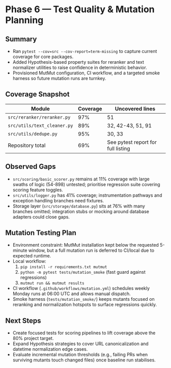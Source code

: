 # Phase 6 — Test Quality & Mutation Planning

## Summary
- Ran `pytest --cov=src --cov-report=term-missing` to capture current coverage for core packages.
- Added Hypothesis-based property suites for reranker and text normalizer utilities to raise confidence in deterministic behavior.
- Provisioned MutMut configuration, CI workflow, and a targeted smoke harness so future mutation runs are turnkey.

## Coverage Snapshot
| Module | Coverage | Uncovered lines |
| --- | --- | --- |
| `src/reranker/reranker.py` | 97% | 51 |
| `src/utils/text_cleaner.py` | 89% | 32, 42-43, 51, 91 |
| `src/utils/dedupe.py` | 95% | 30, 33 |
| Repository total | 69% | See pytest report for full listing |

## Observed Gaps
- `src/scoring/basic_scorer.py` remains at 11% coverage with large swaths of logic (54-898) untested; prioritise regression suite covering scoring feature toggles.
- `src/utils/logger.py` has 41% coverage; instrumentation pathways and exception handling branches need fixtures.
- Storage layer (`src/storage/database.py`) sits at 76% with many branches omitted; integration stubs or mocking around database adapters could close gaps.

## Mutation Testing Plan
- Environment constraint: MutMut installation kept below the requested 5-minute window, but a full mutation run is deferred to CI/local due to expected runtime.
- Local workflow:
  1. `pip install -r requirements.txt mutmut`
  2. `python -m pytest tests/mutation_smoke` (fast guard against regressions)
  3. `mutmut run && mutmut results`
- CI workflow (`.github/workflows/mutation.yml`) schedules weekly Monday runs at 06:00 UTC and allows manual dispatch.
- Smoke harness (`tests/mutation_smoke/`) keeps mutants focused on reranking and normalization hotspots to surface regressions quickly.

## Next Steps
- Create focused tests for scoring pipelines to lift coverage above the 80% project target.
- Expand Hypothesis strategies to cover URL canonicalization and datetime normalization edge cases.
- Evaluate incremental mutation thresholds (e.g., failing PRs when surviving mutants touch changed files) once baseline run stabilises.
